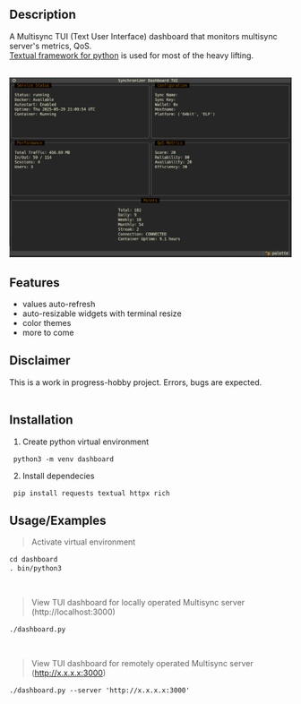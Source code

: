 
## Description
A Multisync TUI (Text User Interface) dashboard that monitors multisync server's metrics, QoS.<br/>
[Textual framework for python](https://textual.textualize.io/) is used for most of the heavy lifting.<br/><br/>

![Sample](assets/images/multisync_example1.png)

## Features
- values auto-refresh 
- auto-resizable widgets with terminal resize 
- color themes
- more to come


## Disclaimer
This is a work in progress-hobby project. Errors, bugs are expected.<br/><br/>

## Installation

1) Create python virtual environment
```
 python3 -m venv dashboard
```

2) Install dependecies
```
 pip install requests textual httpx rich
```

## Usage/Examples

> Activate virtual environment
```
cd dashboard
. bin/python3
```
<br/>

> View TUI dashboard for locally operated Multisync server (http://localhost:3000)
```
./dashboard.py
```
<br/>

> View TUI dashboard for remotely operated Multisync server (http://x.x.x.x:3000)

```
./dashboard.py --server 'http://x.x.x.x:3000'
```
